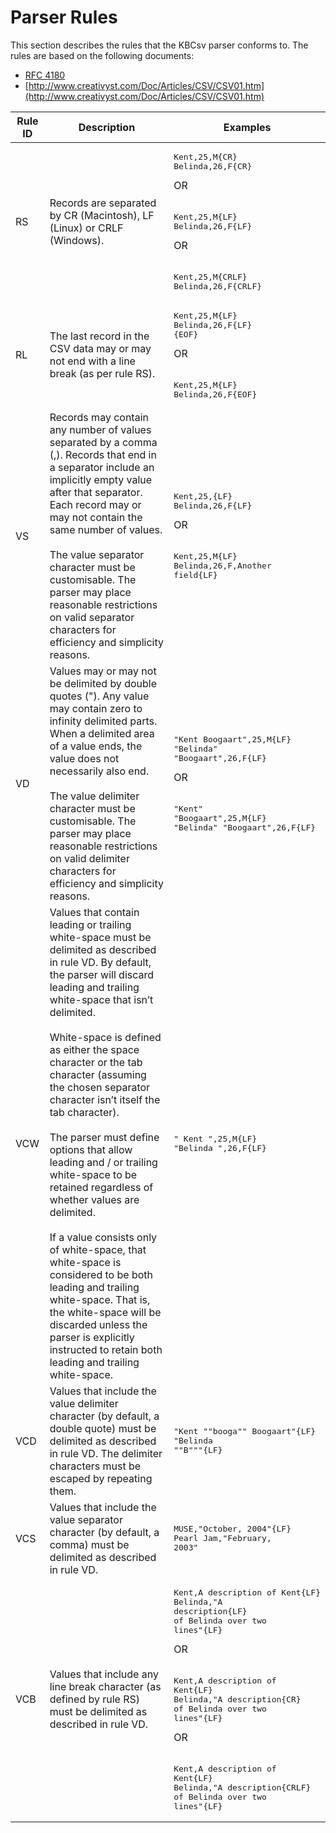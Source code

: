 # Parser Rules

This section describes the rules that the KBCsv parser conforms to. The rules are based on the following documents: 

* [RFC 4180](http://www.ietf.org/rfc/rfc4180.txt)
* [http://www.creativyst.com/Doc/Articles/CSV/CSV01.htm](http://www.creativyst.com/Doc/Articles/CSV/CSV01.htm)

|Rule ID|Description|Examples|
|-------|-----------|--------|
|RS|Records are separated by CR (Macintosh), LF (Linux) or CRLF (Windows).|<pre>Kent,25,M{CR}<br />Belinda,26,F{CR}</pre>OR<br /><br /><pre>Kent,25,M{LF}<br />Belinda,26,F{LF}</pre>OR<br /><br /><pre>Kent,25,M{CRLF}<br />Belinda,26,F{CRLF}</pre>|
|RL|The last record in the CSV data may or may not end with a line break (as per rule RS).|<pre>Kent,25,M{LF}<br />Belinda,26,F{LF}<br />{EOF}</pre>OR<br /><br /><pre>Kent,25,M{LF}<br />Belinda,26,F{EOF}</pre>|
|VS|Records may contain any number of values separated by a comma (,). Records that end in a separator include an implicitly empty value after that separator. Each record may or may not contain the same number of values.<br /><br />The value separator character must be customisable. The parser may place reasonable restrictions on valid separator characters for efficiency and simplicity reasons.|<pre>Kent,25,{LF}<br />Belinda,26,F{LF}</pre>OR<br /><br /><pre>Kent,25,M{LF}<br />Belinda,26,F,Another field{LF}</pre>|
|VD|Values may or may not be delimited by double quotes ("). Any value may contain zero to infinity delimited parts. When a delimited area of a value ends, the value does not necessarily also end.<br /><br />The value delimiter character must be customisable. The parser may place reasonable restrictions on valid delimiter characters for efficiency and simplicity reasons.|<pre>"Kent Boogaart",25,M{LF}<br />"Belinda" "Boogaart",26,F{LF}</pre>OR<br /><br /><pre>"Kent" "Boogaart",25,M{LF}<br />"Belinda" "Boogaart",26,F{LF}</pre>|
|VCW|Values that contain leading or trailing white-space must be delimited as described in rule VD. By default, the parser will discard leading and trailing white-space that isn’t delimited.<br /><br />White-space is defined as either the space character or the tab character (assuming the chosen separator character isn’t itself the tab character).<br /><br />The parser must define options that allow leading and / or trailing white-space to be retained regardless of whether values are delimited.<br /><br />If a value consists only of white-space, that white-space is considered to be both leading and trailing white-space. That is, the white-space will be discarded unless the parser is explicitly instructed to retain both leading and trailing white-space.|<pre>"  Kent  ",25,M{LF}<br />"Belinda  ",26,F{LF}</pre>|
|VCD|Values that include the value delimiter character (by default, a double quote) must be delimited as described in rule VD. The delimiter characters must be escaped by repeating them.|<pre>"Kent ""booga"" Boogaart"{LF}<br />"Belinda ""B"""{LF}</pre>|
|VCS|Values that include the value separator character (by default, a comma) must be delimited as described in rule VD.|<pre>MUSE,"October, 2004"{LF}<br />Pearl Jam,"February, 2003"</pre>|
|VCB|Values that include any line break character (as defined by rule RS) must be delimited as described in rule VD.|<pre>Kent,A description of Kent{LF}<br />Belinda,"A description{LF}<br />of Belinda over two lines"{LF}</pre>OR<br /><br /><pre>Kent,A description of Kent{LF}<br />Belinda,"A description{CR}<br />of Belinda over two lines"{LF}</pre>OR<br /><br /><pre>Kent,A description of Kent{LF}<br />Belinda,"A description{CRLF}<br />of Belinda over two lines"{LF}</pre>